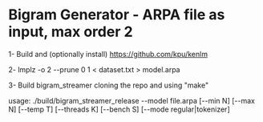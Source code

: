# Bigram Generator - ARPA file as input, max order 2 

1- Build and (optionally install) https://github.com/kpu/kenlm

2- lmplz -o 2 --prune 0 1 < dataset.txt > model.arpa

3- Build bigram_streamer cloning the repo and using "make"

usage: ./build/bigram_streamer_release --model file.arpa [--min N] [--max N] [--temp T] [--threads K] [--bench S] [--mode regular|tokenizer]
